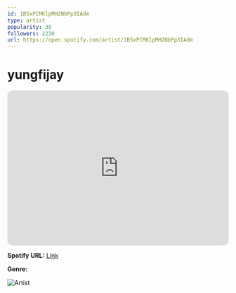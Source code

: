 ```yaml
---
id: 1BSxPCMKlpMH2NbPp3IAdm
type: artist
popularity: 39
followers: 2230
url: https://open.spotify.com/artist/1BSxPCMKlpMH2NbPp3IAdm
---
```

# yungfijay

<iframe style="border-radius:12px" src="https://open.spotify.com/embed/artist/1BSxPCMKlpMH2NbPp3IAdm" width="100%" height="352" frameBorder="0" allowfullscreen="" allow="autoplay; clipboard-write; encrypted-media; fullscreen; picture-in-picture" loading="lazy"></iframe>

**Spotify URL:** [Link](https://open.spotify.com/artist/1BSxPCMKlpMH2NbPp3IAdm)

**Genre:** 

![Artist](https://i.scdn.co/image/ab6761610000e5eb733367cf4004d5dfd67949e5)
